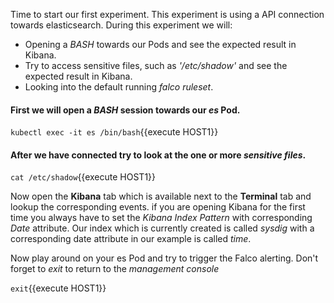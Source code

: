 Time to start our first experiment. This experiment is using a API connection towards elasticsearch. During this experiment we will:

* Opening a *BASH* towards our Pods and see the expected result in Kibana.
* Try to access sensitive files, such as *'/etc/shadow'* and see the expected result in Kibana.
* Looking into the default running *falco ruleset*.

#### First we will open a *BASH* session towards our *es* Pod. 

`kubectl exec -it es /bin/bash`{{execute HOST1}}

#### After we have connected try to look at the one or more *sensitive files*.

`cat /etc/shadow`{{execute HOST1}} 

Now open the **Kibana** tab which is available next to the **Terminal** tab and lookup the corresponding events. if you are opening Kibana for the first time you always have to set the *Kibana Index Pattern* with corresponding *Date* attribute. Our index which is currently created is called *sysdig* with a corresponding date attribute in our example is called *time*.

Now play around on your es Pod and try to trigger the Falco alerting. Don't forget to *exit* to return to the *management console*

`exit`{{execute HOST1}}
